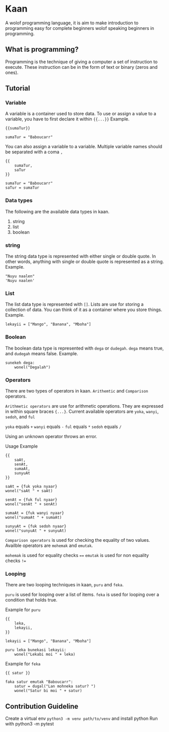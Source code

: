 # Kaan
A wolof programming language, it is aim to make introduction to programming easy for
complete beginners wolof speaking beginners in programming.

## What is programming?
Programming is the technique of giving a computer a set of instruction to execute.
These instruction can be in the form of text or binary (zeros and ones).

## Tutorial
### Variable
A variable is a container used to store data. To use or assign a value to a variable, you have to first declare it within `{{...}}`
Example.
```
{{sumaTur}}

sumaTur = "Baboucarr"
```

You can also assign a variable to a variable. Multiple variable names should be separated with a coma `,`

```
{{
    sumaTur,
    saTur
}}

sumaTur = "Baboucarr"
saTur = sumaTur
```

### Data types
The following are the available data types in kaan.

1. string
2. list
3. boolean

### string
The string data type is represented with either single or  double quote. In other words,
anything with single or double quote is represented as a string.
Example.
```
"Nuyu naalen"
'Nuyu naalen'
```

### List
The list data type is represented with `[]`. Lists are use for storing a collection of data.
You can think of it as a container where you store things.
Example.
```
lekayii = ["Mango", "Banana", "Mboha"]
```

### Boolean
The boolean data type is represented with `dega` or `dudegah`. `dega` means true, and `dudegah`
means false.
Example.
```
sunekeh dega:
    wonel("Degalah")
```

### Operators
There are two types of operators in kaan. `Arithemtic` and `Comparison` operators.

`Arithmetic operators` are use for arithmetic operations. They are expressed in within square braces `{...}`. Current available operators are `yoka`, `wanyi`, `sedoh`, and `ful`

`yoka` equals `+`
`wanyi` equals `-`
`ful` equals `*`
`sedoh` equals `/`

Using an unknown operator throws an error.

Usage Example
```
{{
    saAt,
    senAt,
    sumaAt,
    sunyuAt
}}

saAt = {fuk yoka nyaar}
wonel("saAt " + saAt)

senAt = {fuk ful nyaar}
wonel("senAt " + senAt)

sumaAt = {fuk wanyi nyaar}
wonel("sumaAt " + sumaAt)

sunyuAt = {fuk sedoh nyaar}
wonel("sunyuAt " + sunyuAt)
```

`Comparison operators` is used for checking the equality of two values. Availble operators are `mohemak` and `emutak`.

`mohemak` is used for equality checks `==`
`emutak` is used for non equality checks `!=`

### Looping
There are two looping techniques in kaan, `puru` and `feka`.

`puru` is used for looping over a list of items.
`feka` is used for looping over a condition that holds true.

Example for `puru`
```
{{
    leka,
    lekayii,
}}

lekayii = ["Mango", "Banana", "Mboha"]

puru leka bunekasi lekayii:
    wonel("Lekabi moi " + leka)
```

Example for `feka`
```
{{ satur }}

faka satur emutak "Baboucarr":
    satur = dugal("Lan mohneka satur? ")
    wonel("Satur bi moi " + satur)
```

## Contribution Guideline
Create a virtual env `python3 -m venv path/to/venv` and install python
Run with python3 -m pytest